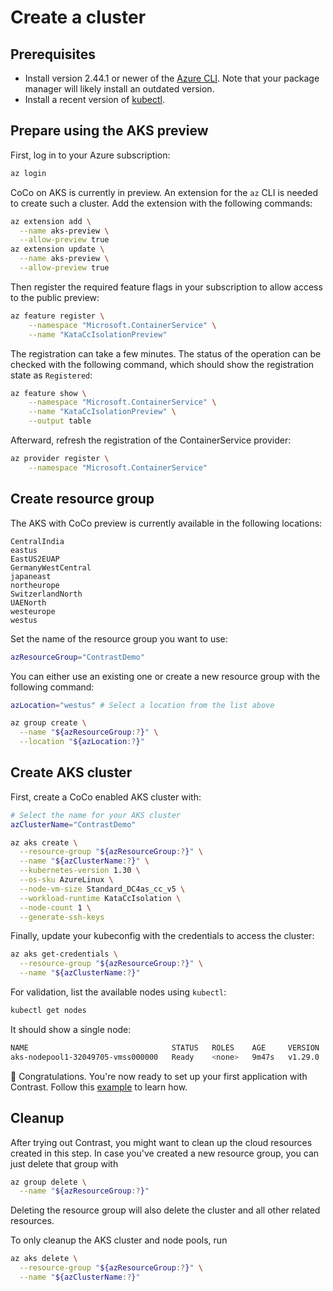 # Create a cluster

## Prerequisites

- Install version 2.44.1 or newer of the
  [Azure CLI](https://docs.microsoft.com/en-us/cli/azure/). Note that your
  package manager will likely install an outdated version.
- Install a recent version of
  [kubectl](https://kubernetes.io/docs/tasks/tools/).

## Prepare using the AKS preview

First, log in to your Azure subscription:

```bash
az login
```

CoCo on AKS is currently in preview. An extension for the `az` CLI is needed to
create such a cluster. Add the extension with the following commands:

```bash
az extension add \
  --name aks-preview \
  --allow-preview true
az extension update \
  --name aks-preview \
  --allow-preview true
```

Then register the required feature flags in your subscription to allow access to
the public preview:

```bash
az feature register \
    --namespace "Microsoft.ContainerService" \
    --name "KataCcIsolationPreview"
```

The registration can take a few minutes. The status of the operation can be
checked with the following command, which should show the registration state as
`Registered`:

```sh
az feature show \
    --namespace "Microsoft.ContainerService" \
    --name "KataCcIsolationPreview" \
    --output table
```

Afterward, refresh the registration of the ContainerService provider:

```sh
az provider register \
    --namespace "Microsoft.ContainerService"
```

## Create resource group

The AKS with CoCo preview is currently available in the following locations:

```
CentralIndia
eastus
EastUS2EUAP
GermanyWestCentral
japaneast
northeurope
SwitzerlandNorth
UAENorth
westeurope
westus
```

Set the name of the resource group you want to use:

```bash
azResourceGroup="ContrastDemo"
```

You can either use an existing one or create a new resource group with the
following command:

```bash
azLocation="westus" # Select a location from the list above

az group create \
  --name "${azResourceGroup:?}" \
  --location "${azLocation:?}"
```

## Create AKS cluster

First, create a CoCo enabled AKS cluster with:

```sh
# Select the name for your AKS cluster
azClusterName="ContrastDemo"

az aks create \
  --resource-group "${azResourceGroup:?}" \
  --name "${azClusterName:?}" \
  --kubernetes-version 1.30 \
  --os-sku AzureLinux \
  --node-vm-size Standard_DC4as_cc_v5 \
  --workload-runtime KataCcIsolation \
  --node-count 1 \
  --generate-ssh-keys
```

Finally, update your kubeconfig with the credentials to access the cluster:

```bash
az aks get-credentials \
  --resource-group "${azResourceGroup:?}" \
  --name "${azClusterName:?}"
```

For validation, list the available nodes using `kubectl`:

```bash
kubectl get nodes
```

It should show a single node:

```bash
NAME                                STATUS   ROLES    AGE     VERSION
aks-nodepool1-32049705-vmss000000   Ready    <none>   9m47s   v1.29.0
```

🥳 Congratulations. You're now ready to set up your first application with
Contrast. Follow this [example](../examples/emojivoto.md) to learn how.

## Cleanup

After trying out Contrast, you might want to clean up the cloud resources
created in this step. In case you've created a new resource group, you can just
delete that group with

```sh
az group delete \
  --name "${azResourceGroup:?}"
```

Deleting the resource group will also delete the cluster and all other related
resources.

To only cleanup the AKS cluster and node pools, run

```sh
az aks delete \
  --resource-group "${azResourceGroup:?}" \
  --name "${azClusterName:?}"
```
